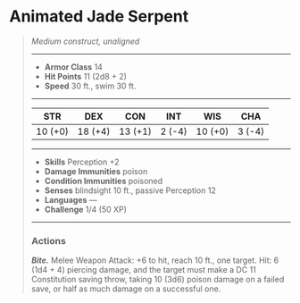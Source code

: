 # Animated Jade Serpent
>*Medium construct, unaligned*
>___
>- **Armor Class** 14
>- **Hit Points** 11 (2d8 + 2)
>- **Speed** 30 ft., swim 30 ft.
>___
>|STR|DEX|CON|INT|WIS|CHA|
>|:---:|:---:|:---:|:---:|:---:|:---:|
>|10 (+0)|18 (+4)|13 (+1)|2 (-4)|10 (+0)|3 (-4)|
>___
>- **Skills** Perception +2
>- **Damage Immunities** poison
>- **Condition Immunities** poisoned
>- **Senses** blindsight 10 ft., passive Perception 12
>- **Languages** —
>- **Challenge** 1/4 (50 XP)
>___
>### Actions
>***Bite.*** Melee Weapon Attack: +6 to hit, reach 10 ft., one target. Hit: 6 (1d4 + 4) piercing damage, and the target must make a DC 11 Constitution saving throw, taking 10 (3d6) poison damage on a failed save, or half as much damage on a successful one.